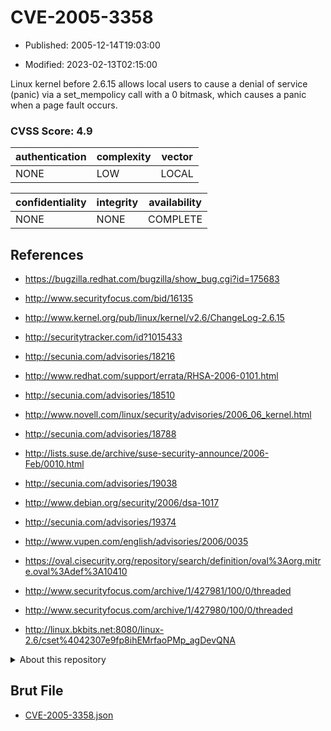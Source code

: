 # CVE-2005-3358

- Published: 2005-12-14T19:03:00

- Modified: 2023-02-13T02:15:00

Linux kernel before 2.6.15 allows local users to cause a denial of service (panic) via a set_mempolicy call with a 0 bitmask, which causes a panic when a page fault occurs.

### CVSS Score: **4.9**

| authentication | complexity | vector |
| --- | --- | --- |
| NONE | LOW | LOCAL |

| confidentiality | integrity | availability |
| --- | --- | --- |
| NONE | NONE | COMPLETE |

## References

* https://bugzilla.redhat.com/bugzilla/show_bug.cgi?id=175683

* http://www.securityfocus.com/bid/16135

* http://www.kernel.org/pub/linux/kernel/v2.6/ChangeLog-2.6.15

* http://securitytracker.com/id?1015433

* http://secunia.com/advisories/18216

* http://www.redhat.com/support/errata/RHSA-2006-0101.html

* http://secunia.com/advisories/18510

* http://www.novell.com/linux/security/advisories/2006_06_kernel.html

* http://secunia.com/advisories/18788

* http://lists.suse.de/archive/suse-security-announce/2006-Feb/0010.html

* http://secunia.com/advisories/19038

* http://www.debian.org/security/2006/dsa-1017

* http://secunia.com/advisories/19374

* http://www.vupen.com/english/advisories/2006/0035

* https://oval.cisecurity.org/repository/search/definition/oval%3Aorg.mitre.oval%3Adef%3A10410

* http://www.securityfocus.com/archive/1/427981/100/0/threaded

* http://www.securityfocus.com/archive/1/427980/100/0/threaded

* http://linux.bkbits.net:8080/linux-2.6/cset%4042307e9fp8ihEMrfaoPMp_agDevQNA

<details>
<summary>About this repository</summary> 

  This repository is part of the project [Live Hack CVE](https://github.com/Live-Hack-CVE). Main website can be found [www.live-hack.org](https://www.live-hack.org) 
  
  Made by [Sn0wAlice](https://github.com/Sn0wAlice) for the people that care about security and need to have a feed of the latest CVEs. Hope you enjoy it, don't forget to star the repo and follow me on [Twitter](https://twitter.com/Sn0wAlice) and [Github](https://github.com/Sn0wAlice). And that is my [personnal website](https://www.alice-snow.me/)

  - [Home Page](https://github.com/Live-Hack-CVE)
  - [Framework](https://github.com/Live-Hack-CVE/cve-framework)
  - [CVE database](https://github.com/Live-Hack-CVE/full_database)
  - [Changelog](https://github.com/Live-Hack-CVE/Changelog)
</details>

## Brut File

* [CVE-2005-3358.json](https://raw.githubusercontent.com/Live-Hack-CVE/full_database/main/cves/2005/CVE-2005-3358.json)

